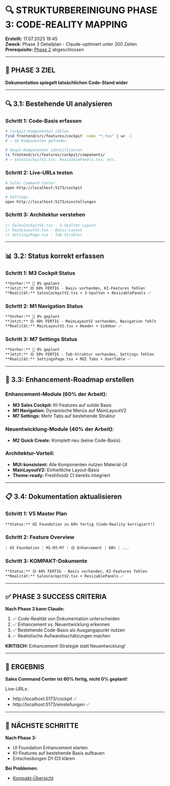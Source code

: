 # 🔍 STRUKTURBEREINIGUNG PHASE 3: CODE-REALITY MAPPING

**Erstellt:** 17.07.2025 19:45  
**Zweck:** Phase 3 Detailplan - Claude-optimiert unter 200 Zeilen  
**Prerequisite:** [Phase 2](/docs/claude-work/daily-work/2025-07-17/2025-07-17_STRUKTURBEREINIGUNG_PHASE2_PLAN.md) abgeschlossen  

---

## 🎯 PHASE 3 ZIEL

**Dokumentation spiegelt tatsächlichen Code-Stand wider**

---

## 🔍 3.1: Bestehende UI analysieren

### **Schritt 1: Code-Basis erfassen**
```bash
# Cockpit-Komponenten zählen
find frontend/src/features/cockpit -name "*.tsx" | wc -l
# → 18 Komponenten gefunden

# Haupt-Komponenten identifizieren
ls frontend/src/features/cockpit/components/
# → SalesCockpitV2.tsx, ResizablePanels.tsx, etc.
```

### **Schritt 2: Live-URLs testen**
```bash
# Sales Command Center
open http://localhost:5173/cockpit

# Settings
open http://localhost:5173/einstellungen
```

### **Schritt 3: Architektur verstehen**
```typescript
// SalesCockpitV2.tsx - 3-Spalten Layout
// MainLayoutV2.tsx - Basis-Layout
// SettingsPage.tsx - Tab-Struktur
```

---

## 📊 3.2: Status korrekt erfassen

### **Schritt 1: M3 Cockpit Status**
```markdown
**Vorher:** 🔴 0% geplant
**Jetzt:** 🟡 60% FERTIG - Basis vorhanden, KI-Features fehlen
**Realität:** SalesCockpitV2.tsx + 3-Spalten + ResizablePanels ✅
```

### **Schritt 2: M1 Navigation Status**
```markdown
**Vorher:** 🔴 0% geplant
**Jetzt:** 🟡 40% FERTIG - MainLayoutV2 vorhanden, Navigation fehlt
**Realität:** MainLayoutV2.tsx + Header + Sidebar ✅
```

### **Schritt 3: M7 Settings Status**
```markdown
**Vorher:** 🔴 0% geplant
**Jetzt:** 🟡 50% FERTIG - Tab-Struktur vorhanden, Settings fehlen
**Realität:** SettingsPage.tsx + MUI Tabs + UserTable ✅
```

---

## 🚀 3.3: Enhancement-Roadmap erstellen

### **Enhancement-Module (60% der Arbeit):**
- **M3 Sales Cockpit:** KI-Features auf solide Basis
- **M1 Navigation:** Dynamische Menüs auf MainLayoutV2
- **M7 Settings:** Mehr Tabs auf bestehende Struktur

### **Neuentwicklung-Module (40% der Arbeit):**
- **M2 Quick Create:** Komplett neu (keine Code-Basis)

### **Architektur-Vorteil:**
- **MUI-konsistent:** Alle Komponenten nutzen Material-UI
- **MainLayoutV2:** Einheitliche Layout-Basis
- **Theme-ready:** Freshfoodz CI bereits integriert

---

## 📋 3.4: Dokumentation aktualisieren

### **Schritt 1: V5 Master Plan**
```markdown
**Status:** UI Foundation zu 60% fertig (Code-Reality korrigiert!)
```

### **Schritt 2: Feature Overview**
```markdown
| UI Foundation | M1-M3-M7 | 🟡 Enhancement | 60% | ...
```

### **Schritt 3: KOMPAKT-Dokumente**
```markdown
**Status:** 🟡 60% FERTIG - Basis vorhanden, KI-Features fehlen
**Realität:** SalesCockpitV2.tsx + ResizablePanels ✅
```

---

## ✅ PHASE 3 SUCCESS CRITERIA

**Nach Phase 3 kann Claude:**
1. ✅ Code-Realität von Dokumentation unterscheiden
2. ✅ Enhancement vs. Neuentwicklung erkennen
3. ✅ Bestehende Code-Basis als Ausgangspunkt nutzen
4. ✅ Realistische Aufwandsschätzungen machen

**KRITISCH:** Enhancement-Strategie statt Neuentwicklung!

---

## 🔗 ERGEBNIS

**Sales Command Center ist 60% fertig, nicht 0% geplant!**

Live-URLs:
- http://localhost:5173/cockpit ✅
- http://localhost:5173/einstellungen ✅

---

## 🎯 NÄCHSTE SCHRITTE

**Nach Phase 3:**
- UI Foundation Enhancement starten
- KI-Features auf bestehende Basis aufbauen
- Entscheidungen D1-D3 klären

**Bei Problemen:**
- [Kompakt-Übersicht](/docs/claude-work/daily-work/2025-07-17/2025-07-17_STRUKTURBEREINIGUNG_KOMPAKT.md)